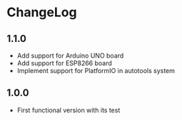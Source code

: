 # ChangeLog

## 1.1.0

- Add support for Arduino UNO board
- Add support for ESP8266 board
- Implement support for PlatformIO in autotools system

## 1.0.0

- First functional version with its test

